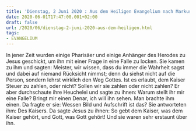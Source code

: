 ```yaml
---
title: 'Dienstag, 2 Juni 2020 : Aus dem Heiligen Evangelium nach Markus - Mk 12,13-17.'
date: 2020-06-01T17:47:00.001+02:00
draft: false
url: /2020/06/dienstag-2-juni-2020-aus-dem-heiligen.html
tags: 
- EVANGELIUM
---
```


In jener Zeit wurden einige Pharisäer und einige Anhänger des Herodes zu Jesus geschickt, um ihn mit einer Frage in eine Falle zu locken. Sie kamen zu ihm und sagten: Meister, wir wissen, dass du immer die Wahrheit sagst und dabei auf niemand Rücksicht nimmst; denn du siehst nicht auf die Person, sondern lehrst wirklich den Weg Gottes. Ist es erlaubt, dem Kaiser Steuer zu zahlen, oder nicht? Sollen wir sie zahlen oder nicht zahlen? Er aber durchschaute ihre Heuchelei und sagte zu ihnen: Warum stellt ihr mir eine Falle? Bringt mir einen Denar, ich will ihn sehen. Man brachte ihm einen. Da fragte er sie: Wessen Bild und Aufschrift ist das? Sie antworteten ihm: Des Kaisers. Da sagte Jesus zu ihnen: So gebt dem Kaiser, was dem Kaiser gehört, und Gott, was Gott gehört! Und sie waren sehr erstaunt über ihn.